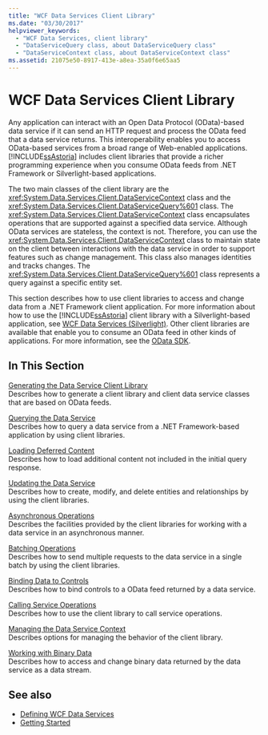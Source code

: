 ```yaml
---
title: "WCF Data Services Client Library"
ms.date: "03/30/2017"
helpviewer_keywords: 
  - "WCF Data Services, client library"
  - "DataServiceQuery class, about DataServiceQuery class"
  - "DataServiceContext class, about DataServiceContext class"
ms.assetid: 21075e50-8917-413e-a8ea-35a0f6e65aa5
---
```

# WCF Data Services Client Library
Any application can interact with an Open Data Protocol (OData)-based data service if it can send an HTTP request and process the OData feed that a data service returns. This interoperability enables you to access OData-based services from a broad range of Web-enabled applications. [!INCLUDE[ssAstoria](../../../../includes/ssastoria-md.md)] includes client libraries that provide a richer programming experience when you consume OData feeds from .NET Framework or Silverlight-based applications.  
  
 The two main classes of the client library are the <xref:System.Data.Services.Client.DataServiceContext> class and the <xref:System.Data.Services.Client.DataServiceQuery%601> class. The <xref:System.Data.Services.Client.DataServiceContext> class encapsulates operations that are supported against a specified data service. Although OData services are stateless, the context is not. Therefore, you can use the <xref:System.Data.Services.Client.DataServiceContext> class to maintain state on the client between interactions with the data service in order to support features such as change management. This class also manages identities and tracks changes. The <xref:System.Data.Services.Client.DataServiceQuery%601> class represents a query against a specific entity set.  
  
 This section describes how to use client libraries to access and change data from a .NET Framework client application. For more information about how to use the [!INCLUDE[ssAstoria](../../../../includes/ssastoria-md.md)] client library with a Silverlight-based application, see [WCF Data Services (Silverlight)](https://go.microsoft.com/fwlink/?LinkId=186016). Other client libraries are available that enable you to consume an OData feed in other kinds of applications. For more information, see the [OData SDK](https://go.microsoft.com/fwlink/?LinkID=185796).  
  
## In This Section  
 [Generating the Data Service Client Library](generating-the-data-service-client-library-wcf-data-services.md)  
 Describes how to generate a client library and client data service classes that are based on OData feeds.  
  
 [Querying the Data Service](querying-the-data-service-wcf-data-services.md)  
 Describes how to query a data service from a .NET Framework-based application by using client libraries.  
  
 [Loading Deferred Content](loading-deferred-content-wcf-data-services.md)  
 Describes how to load additional content not included in the initial query response.  
  
 [Updating the Data Service](updating-the-data-service-wcf-data-services.md)  
 Describes how to create, modify, and delete entities and relationships by using the client libraries.  
  
 [Asynchronous Operations](asynchronous-operations-wcf-data-services.md)  
 Describes the facilities provided by the client libraries for working with a data service in an asynchronous manner.  
  
 [Batching Operations](batching-operations-wcf-data-services.md)  
 Describes how to send multiple requests to the data service in a single batch by using the client libraries.  
  
 [Binding Data to Controls](binding-data-to-controls-wcf-data-services.md)  
 Describes how to bind controls to a OData feed returned by a data service.  
  
 [Calling Service Operations](calling-service-operations-wcf-data-services.md)  
 Describes how to use the client library to call service operations.  
  
 [Managing the Data Service Context](managing-the-data-service-context-wcf-data-services.md)  
 Describes options for managing the behavior of the client library.  
  
 [Working with Binary Data](working-with-binary-data-wcf-data-services.md)  
 Describes how to access and change binary data returned by the data service as a data stream.  
  
## See also

- [Defining WCF Data Services](defining-wcf-data-services.md)
- [Getting Started](getting-started-with-wcf-data-services.md)
